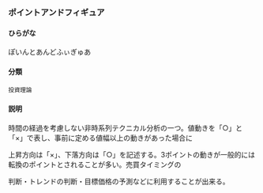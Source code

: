 <div style="display:none;">

## [あ行](securities-terms?id=あ行)
## [か行](securities-terms?id=か行)
## [さ行](securities-terms?id=さ行)
## [た行](securities-terms?id=た行)
## [な行](securities-terms?id=な行)
## [は行](securities-terms?id=は行)

</div>

### ポイントアンドフィギュア

#### ひらがな

ぽいんとあんどふぃぎゅあ

#### 分類

`投資理論`

#### 説明

時間の経過を考慮しない非時系列テクニカル分析の一つ。値動きを「○」と「×」で表し、事前に定める値幅以上の動きがあった場合に
上昇方向は「×」、下落方向は「○」を記述する。3ポイントの動きが一般的には転換のポイントとされることが多い。売買タイミングの
判断・トレンドの判断・目標価格の予測などに利用することが出来る。

<div style="display:none;">

## [ま行](securities-terms?id=ま行)
## [や行](securities-terms?id=や行)
## [ら行](securities-terms?id=ら行)
## [わ行](securities-terms?id=わ行)
## [英数字・記号](securities-terms?id=英数字・記号)

</div>

